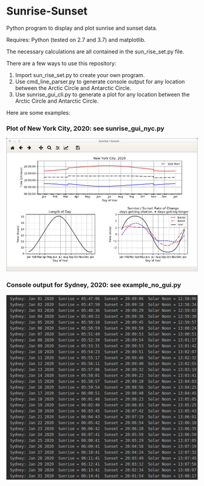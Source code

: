 # Sunrise-Sunset
Python program to display and plot sunrise and sunset data.

Requires: Python (tested on 2.7 and 3.7) and matplotlib. 

The necessary calculations are all contained in the sun_rise_set.py file.  

There are a few ways to use this repository:
1) Import sun_rise_set.py to create your own program.
2) Use cmd_line_parser.py to generate console output for any location between the Arctic Circle and Antarctic Circle.
3) Use sunrise_gui_cli.py to generate a plot for any location between the Arctic Circle and Antarctic Circle.

Here are some examples:

### Plot of New York City, 2020: see sunrise_gui_nyc.py
![nys plot](https://github.com/VinnieM-3/Sunrise-Sunset/blob/master/gui_screenshot.jpg)


### Console output for Sydney, 2020: see example_no_gui.py
![console output](https://github.com/VinnieM-3/Sunrise-Sunset/blob/master/console_screenshot.jpg)
